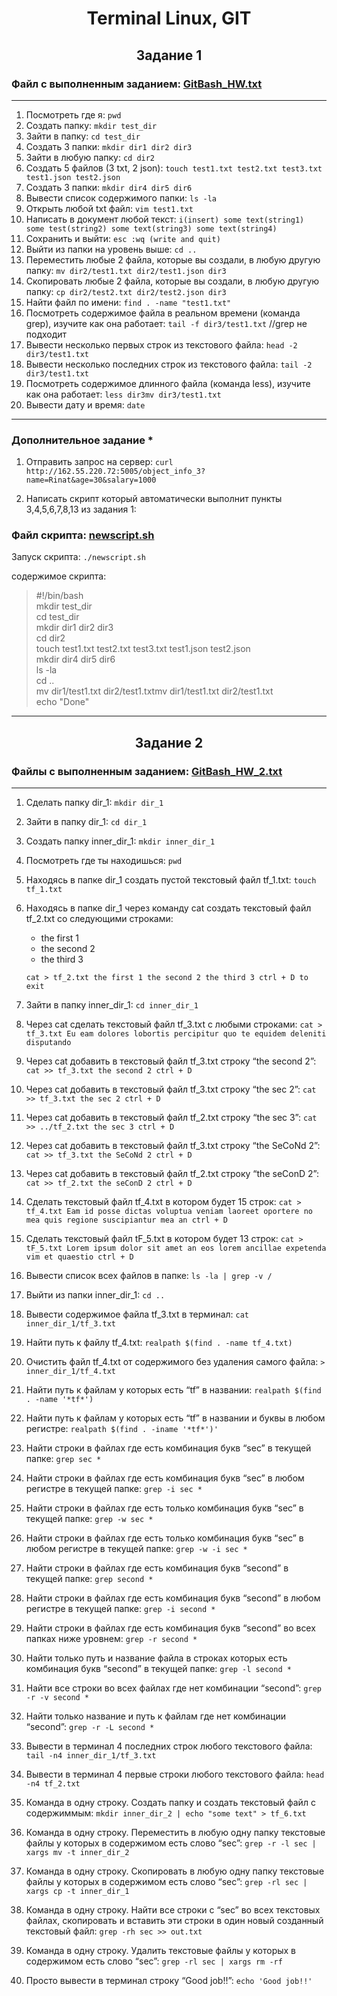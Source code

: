 <h1 align= "center">Terminal Linux, GIT</h1>
<h2 align= "center">Задание 1</h2>

### Файл с выполненным заданием: [GitBash_HW.txt](https://github.com/RinatUpakov/QA_Group28/blob/79ff441ec03dcd6a1d635d8848ef46426d75ca5e/Gitbash_HW.txt)

___

1) Посмотреть где я:  `pwd`
2) Создать папку: `mkdir test_dir`
3) Зайти в папку: `cd test_dir`
4) Создать 3 папки: `mkdir dir1 dir2 dir3`
5) Зайти в любую папку: `cd dir2`
6) Создать 5 файлов (3 txt, 2 json): `touch test1.txt test2.txt test3.txt test1.json test2.json`
7) Создать 3 папки: `mkdir dir4 dir5 dir6`
8) Вывести список содержимого папки: `ls -la`
9) Открыть любой txt файл: `vim test1.txt`
10) Написать в документ любой текст: `i(insert) some text(string1) some test(string2) some text(string3) some text(string4)`
11) Сохранить и выйти: `esc :wq (write and quit)`
12) Выйти из папки на уровень выше: `cd ..`
13) Переместить любые 2 файла, которые вы создали, в любую другую папку: `mv dir2/test1.txt dir2/test1.json dir3`
14) Скопировать любые 2 файла, которые вы создали, в любую другую папку: `cp dir2/test2.txt dir2/test2.json dir3`
15) Найти файл по имени: `find . -name "test1.txt"`
16) Посмотреть содержимое файла в реальном времени (команда grep), изучите как она работает: `tail -f dir3/test1.txt` //grep не подходит
17) Вывести несколько первых строк из текстового файла: `head -2 dir3/test1.txt`
18) Вывести несколько последних строк из текстового файла: `tail -2 dir3/test1.txt`
19) Посмотреть содержимое длинного файла (команда less), изучите как она работает: `less dir3mv dir3/test1.txt`
20) Вывести дату и время: `date`

___

### Дополнительное задание *

1) Отправить запрос на сервер: `curl http://162.55.220.72:5005/object_info_3?name=Rinat&age=30&salary=1000`

2) Написать скрипт который автоматически выполнит пункты 3,4,5,6,7,8,13 из задания 1:

### Файл скрипта: [newscript.sh](https://github.com/RinatUpakov/QA_Group28/blob/79ff441ec03dcd6a1d635d8848ef46426d75ca5e/newscript.sh)

Запуск скрипта: `./newscript.sh`

содержимое скрипта:  
>#!/bin/bash   
>mkdir test_dir  
cd test_dir  
mkdir dir1 dir2 dir3  
cd dir2  
touch test1.txt test2.txt test3.txt test1.json test2.json  
mkdir dir4 dir5 dir6  
ls -la  
cd ..  
mv dir1/test1.txt dir2/test1.txtmv dir1/test1.txt dir2/test1.txt  
echo "Done"  


____

<h2 align= "center">Задание 2</h2>

### Файлы с выполненным заданием: [GitBash_HW_2.txt](https://github.com/RinatUpakov/LinuxTerminal/blob/285c4900f200b3220199177fcc9bac424106df62/GitBash_HW_2.txt)

____

1) Сделать папку dir_1: `mkdir dir_1`
2) Зайти в папку dir_1: `cd dir_1`
3) Создать папку inner_dir_1: `mkdir inner_dir_1`
4) Посмотреть где ты находишься: `pwd`
5) Находясь в папке dir_1 создать пустой текстовый файл tf_1.txt: `touch tf_1.txt`
6) Находясь в папке dir_1 через команду cat создать текстовый файл tf_2.txt со следующими строками:
	- the first 1
	- the second 2
	- the third 3

	`cat > tf_2.txt
	 the first 1
	 the second 2
	 the third 3
	 ctrl + D to exit`

7) Зайти в папку inner_dir_1: `cd inner_dir_1`
8) Через cat сделать текстовый файл tf_3.txt  c любыми строками:
	`cat > tf_3.txt
	 Eu eam dolores
	 lobortis percipitur
	 quo te equidem
	 deleniti disputando`

9) Через cat добавить в текстовый файл tf_3.txt строку “the second 2”:
	`cat >> tf_3.txt
	 the second 2
 	 ctrl + D`

10) Через cat добавить в текстовый файл tf_3.txt строку “the sec 2”:
	`cat >> tf_3.txt
	 the sec 2
	 ctrl + D`

11) Через cat добавить в текстовый файл tf_2.txt строку “the sec 3”:
	`cat >> ../tf_2.txt
	 the sec 3
	 ctrl + D`

12) Через cat добавить в текстовый файл tf_3.txt строку “the SeCoNd 2”:
	`cat >> tf_3.txt
	 the SeCoNd 2
	 ctrl + D`

13) Через cat добавить в текстовый файл tf_2.txt строку “the seConD 2”:
	`cat >> tf_2.txt
	 the seConD 2
	 ctrl + D`

14) Сделать текстовый файл tf_4.txt в котором будет 15 строк:
	`cat > tf_4.txt
	 Eam
	 id
	 posse
	 dictas
	 voluptua
	 veniam
	 laoreet
	 oportere
	 no
	 mea
	 quis
	 regione
	 suscipiantur
	 mea
	 an
	 ctrl + D`

15) Сделать текстовый файл tF_5.txt в котором будет 13 строк:
	`cat > tF_5.txt
	 Lorem
	 ipsum
	 dolor
	 sit
	 amet
	 an
	 eos
	 lorem
	 ancillae
	 expetenda
	 vim
	 et
	 quaestio
	 ctrl + D`

16) Вывести список всех файлов в папке: `ls -la | grep -v /`
17) Выйти из папки inner_dir_1: `cd ..`
18) Вывести содержимое файла tf_3.txt в терминал: `cat inner_dir_1/tf_3.txt`
19) Найти путь к файлу tf_4.txt: `realpath $(find . -name tf_4.txt)`
20) Очистить файл tf_4.txt от содержимого без удаления самого файла: `> inner_dir_1/tf_4.txt`
21) Найти путь к файлам у которых есть  “tf” в названии: `realpath $(find . -name '*tf*')`
22) Найти путь к файлам у которых есть  “tf” в названии и буквы в любом регистре: `realpath $(find . -iname '*tf*')'`
23) Найти строки в файлах где есть комбинация букв “sec” в текущей папке: `grep sec *`
24) Найти строки в файлах где есть комбинация букв “sec” в любом регистре в текущей папке: `grep -i sec *`
25) Найти строки в файлах где есть только комбинация букв “sec” в текущей папке: `grep -w sec *`
26) Найти строки в файлах где есть только комбинация букв “sec” в любом регистре в текущей папке: `grep -w -i sec *`
27) Найти строки в файлах где есть комбинация букв “second” в текущей папке: `grep second *`
28) Найти строки в файлах где есть комбинация букв “second” в любом регистре в текущей папке: `grep -i second *`
29) Найти строки в файлах где есть комбинация букв “second” во всех папках ниже уровнем: `grep -r second *`
30) Найти только путь и название файла в строках которых есть комбинация букв “second” в текущей папке: `grep -l second *`
31) Найти все строки во всех файлах где нет комбинации “second”: `grep -r -v second *`
32) Найти только название и путь к файлам где нет комбинации “second”: `grep -r -L second *`
33) Вывести в терминал 4 последних строк любого текстового файла: `tail -n4 inner_dir_1/tf_3.txt`
34) Вывести в терминал 4 первые строки любого текстового файла: `head -n4 tf_2.txt`
35) Команда в одну строку. Создать папку и создать текстовый файл с содержиммым: `mkdir inner_dir_2 | echo "some text" > tf_6.txt`
36) Команда в одну строку. Переместить в любую одну папку текстовые файлы у которых в содержимом есть слово “sec”: `grep -r -l sec | xargs mv -t inner_dir_2`
37) Команда в одну строку. Скопировать в любую одну папку текстовые файлы у которых в содержимом есть слово “sec”: `grep -rl sec | xargs cp -t inner_dir_1`
38) Команда в одну строку. Найти все строки c “sec” во всех текстовых файлах, скопировать и вставить эти строки в один новый созданный текстовый файл:
	`grep -rh sec >> out.txt`

39) Команда в одну строку. Удалить текстовые файлы у которых в содержимом есть слово “sec”: `grep -rl sec | xargs rm -rf`
40) Просто вывести в терминал строку “Good job!!”: `echo 'Good job!!'`
